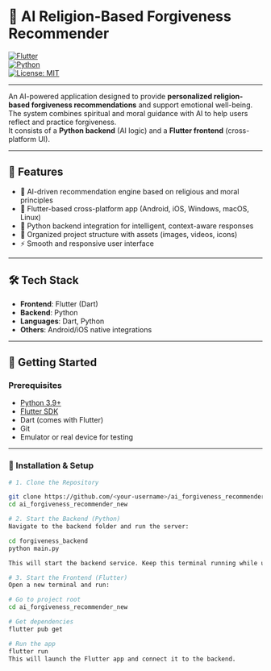 # 🤖 AI Religion-Based Forgiveness Recommender  

[![Flutter](https://img.shields.io/badge/Flutter-02569B?logo=flutter&logoColor=white)](https://flutter.dev/)  
[![Python](https://img.shields.io/badge/Python-3776AB?logo=python&logoColor=white)](https://www.python.org/)  
[![License: MIT](https://img.shields.io/badge/License-MIT-yellow.svg)](https://opensource.org/licenses/MIT)  

---

An AI-powered application designed to provide **personalized religion-based forgiveness recommendations** and support emotional well-being.  
The system combines spiritual and moral guidance with AI to help users reflect and practice forgiveness.  
It consists of a **Python backend** (AI logic) and a **Flutter frontend** (cross-platform UI).

---

## 📌 Features
- 🧠 AI-driven recommendation engine based on religious and moral principles  
- 🎨 Flutter-based cross-platform app (Android, iOS, Windows, macOS, Linux)  
- 🔗 Python backend integration for intelligent, context-aware responses  
- 📂 Organized project structure with assets (images, videos, icons)  
- ⚡ Smooth and responsive user interface  

---

## 🛠️ Tech Stack
- **Frontend**: Flutter (Dart)  
- **Backend**: Python  
- **Languages**: Dart, Python  
- **Others**: Android/iOS native integrations  

---

## 🚀 Getting Started

### Prerequisites
- [Python 3.9+](https://www.python.org/downloads/)  
- [Flutter SDK](https://flutter.dev/docs/get-started/install)  
- Dart (comes with Flutter)  
- Git  
- Emulator or real device for testing  

---

### 🔧 Installation & Setup
```bash
# 1. Clone the Repository

git clone https://github.com/<your-username>/ai_forgiveness_recommender_new.git
cd ai_forgiveness_recommender_new

# 2. Start the Backend (Python)
Navigate to the backend folder and run the server:

cd forgiveness_backend
python main.py

This will start the backend service. Keep this terminal running while using the app.

# 3. Start the Frontend (Flutter)
Open a new terminal and run:

# Go to project root
cd ai_forgiveness_recommender_new

# Get dependencies
flutter pub get

# Run the app
flutter run
This will launch the Flutter app and connect it to the backend.

